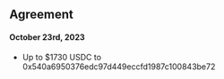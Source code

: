 ## Agreement

#### October 23rd, 2023

* Up to $1730 USDC to 0x540a6950376edc97d449eccfd1987c100843be72